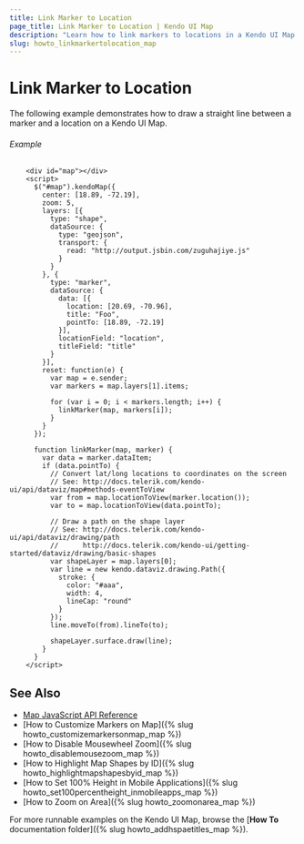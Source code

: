 ```yaml
---
title: Link Marker to Location
page_title: Link Marker to Location | Kendo UI Map
description: "Learn how to link markers to locations in a Kendo UI Map widget."
slug: howto_linkmarkertolocation_map
---
```


# Link Marker to Location

The following example demonstrates how to draw a straight line between a marker and a location on a Kendo UI Map.

###### Example

```dojo
    <div id="map"></div>
    <script>
      $("#map").kendoMap({
        center: [18.89, -72.19],
        zoom: 5,
        layers: [{
          type: "shape",
          dataSource: {
            type: "geojson",
            transport: {
              read: "http://output.jsbin.com/zuguhajiye.js"
            }
          }
        }, {
          type: "marker",
          dataSource: {
            data: [{
              location: [20.69, -70.96],
              title: "Foo",
              pointTo: [18.89, -72.19]
            }],
            locationField: "location",
            titleField: "title"
          }
        }],
        reset: function(e) {
          var map = e.sender;
          var markers = map.layers[1].items;

          for (var i = 0; i < markers.length; i++) {
            linkMarker(map, markers[i]);
          }
        }
      });

      function linkMarker(map, marker) {
        var data = marker.dataItem;
        if (data.pointTo) {
          // Convert lat/long locations to coordinates on the screen
          // See: http://docs.telerik.com/kendo-ui/api/dataviz/map#methods-eventToView
          var from = map.locationToView(marker.location());
          var to = map.locationToView(data.pointTo);

          // Draw a path on the shape layer
          // See: http://docs.telerik.com/kendo-ui/api/dataviz/drawing/path
          //      http://docs.telerik.com/kendo-ui/getting-started/dataviz/drawing/basic-shapes
          var shapeLayer = map.layers[0];
          var line = new kendo.dataviz.drawing.Path({
            stroke: {
              color: "#aaa",
              width: 4,
              lineCap: "round"
            }
          });
          line.moveTo(from).lineTo(to);

          shapeLayer.surface.draw(line);
        }
      }
    </script>
```

## See Also

* [Map JavaScript API Reference](/api/javascript/dataviz/ui/map)
* [How to Customize Markers on Map]({% slug howto_customizemarkersonmap_map %})
* [How to Disable Mousewheel Zoom]({% slug howto_disablemousezoom_map %})
* [How to Highlight Map Shapes by ID]({% slug howto_highlightmapshapesbyid_map %})
* [How to Set 100% Height in Mobile Applications]({% slug howto_set100percentheight_inmobileapps_map %})
* [How to Zoom on Area]({% slug howto_zoomonarea_map %})

For more runnable examples on the Kendo UI Map, browse the [**How To** documentation folder]({% slug howto_addhspaetitles_map %}).

